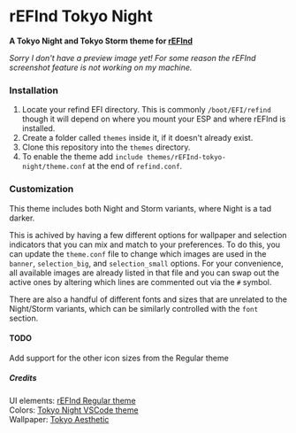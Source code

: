 # rEFInd Tokyo Night

**A Tokyo Night and Tokyo Storm theme for [rEFInd](https://www.rodsbooks.com/refind/index.html)**


*Sorry I don't have a preview image yet! For some reason the rEFInd screenshot feature is not working on my machine.*


### Installation

 1. Locate your refind EFI directory. This is commonly `/boot/EFI/refind`
    though it will depend on where you mount your ESP and where rEFInd is
    installed.
 2. Create a folder called `themes` inside it, if it doesn't already exist.
 3. Clone this repository into the `themes` directory.
 4. To enable the theme add `include themes/rEFInd-tokyo-night/theme.conf` at the end of
    `refind.conf`.



### Customization
This theme includes both Night and Storm variants, where Night is a tad darker.

This is achived by having a few different options for wallpaper and selection indicators that you can mix and match to your preferences. To do this, you can update the `theme.conf` file to change which images are used in the `banner`, `selection_big`, and `selection_small` options. For your convenience, all available images are already listed in that file and you can swap out the active ones by altering which lines are commented out via the `#` symbol.

There are also a handful of different fonts and sizes that are unrelated to the Night/Storm variants, which can be similarly controlled with the `font` section.


#### TODO
Add support for the other icon sizes from the Regular theme


##### Credits
UI elements: [rEFInd Regular theme](https://github.com/bobafetthotmail/refind-theme-regular)\
Colors: [Tokyo Night VSCode theme](https://github.com/enkia/tokyo-night-vscode-theme)\
Wallpaper: [Tokyo Aesthetic](https://wallpapercave.com/w/wp6570018)